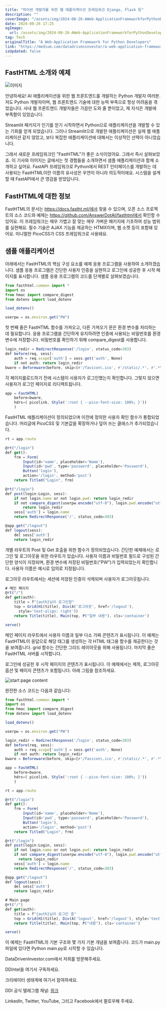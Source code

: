```yaml
---
title: "파이썬 개발자를 위한 웹 애플리케이션 프레임워크 Django, Flask 등"
description: ""
coverImage: "/assets/img/2024-08-26-AWeb-ApplicationFrameworkforPythonDevelopers_0.png"
date: 2024-08-26 17:25
ogImage: 
  url: /assets/img/2024-08-26-AWeb-ApplicationFrameworkforPythonDevelopers_0.png
tag: Tech
originalTitle: "A Web-Application Framework for Python Developers"
link: "https://medium.com/datadriveninvestor/a-web-application-framework-for-python-developers-0e8d5ad3be7a"
isUpdated: false
---
```



## FastHTML 소개와 예제

![이미지](/assets/img/2024-08-26-AWeb-ApplicationFrameworkforPythonDevelopers_0.png)

안녕하세요! AI 애플리케이션을 위한 웹 프론트엔드를 개발하는 Python 개발자 여러분. 저도 Python 개발자이며, 웹 프론트엔드 기술에 대한 능력 부족으로 항상 어려움을 겪었습니다. 사내 웹 프론트엔드 개발자들은 가끔만 도와 줄 뿐이었고, 제 지식은 개발에 부족함이 있었습니다.

Streamlit 패키지가 인기를 얻기 시작하면서 Python으로 애플리케이션을 개발할 수 있는 기회를 얻게 되었습니다. 그러나 Streamlit으로 개발한 애플리케이션은 실제 웹 애플리케이션 같지 않았고, 보다 복잡한 애플리케이션에 대해서는 이상적인 선택이 아니었습니다.

<div class="content-ad"></div>

그래서 새로운 프레임워크인 "FastHTML"가 좋은 소식이었어요. 그래서 즉시 살펴보았죠. 이 기사와 이어지는 글에서는 첫 경험들을 소개하면서 샘플 애플리케이션과 함께 소개하고 싶어요. FastAPI 프레임워크로 Python에서 REST 인터페이스를 개발하는 데 사용되는 FastHTML이란 이름의 유사성은 우연이 아니라 의도적이에요. 시스템을 설계할 때 FastAPI에서 큰 영감을 받았답니다.

## FastHTML에 대한 정보

FastHTML의 문서는 https://docs.fastht.ml/에서 찾을 수 있으며, 오픈 소스 프로젝트의 소스 코드와 예제는 https://github.com/AnswerDotAI/fasthtml에서 확인할 수 있어요. 이 프레임워크는 매우 가볍고 잘 맞는 매우 가벼운 패키지에 기초하여 성능 범위를 실현해요. 필수 기술은 AJAX 기능을 제공하는 HTMX이며, 웹 소켓 등이 포함돼 있어요. 미니멀한 PicoCSS가 CSS 프레임워크로 사용돼요.

## 샘플 애플리케이션

<div class="content-ad"></div>

아래에서는 FastHTML의 핵심 구성 요소를 예제 응용 프로그램을 사용하여 소개하겠습니다. 샘플 응용 프로그램은 간단한 사용자 인증을 실현하고 로그인에 성공한 후 시작 페이지를 표시합니다. 샘플 응용 프로그램의 코드를 단계별로 살펴보겠습니다.

```js
from fasthtml.common import *
import os
from hmac import compare_digest
from dotenv import load_dotenv

load_dotenv()

userpw = os.environ.get("PW")
```

첫 번째 줄은 FastHTML 함수를 가져오고, 다른 가져오기 문은 환경 변수를 처리하는 데 필요합니다. 응용 프로그램을 간단하게 유지하려면 인증에 사용되는 비밀번호를 환경 변수에 저장합니다. 비밀번호를 확인하기 위해 compare_digest를 사용합니다.

```js
login_redir = RedirectResponse('/login', status_code=303)
def before(req, sess):
    auth = req.scope['auth'] = sess.get('auth', None)
    if not auth: return login_redir
bware = Beforeware(before, skip=[r'/favicon\.ico', r'/static/.*', r'.*\.css', '/login'])
```

<div class="content-ad"></div>

각 페이지를로드하기 전에 시스템이 사용자가 로그인했는지 확인합니다. 그렇지 않으면 사용자가 로그인 페이지로 리디렉트됩니다.

```js
app = FastHTML(
    before=bware,
    hdrs=( picolink, Style(':root { --pico-font-size: 100%; }'))
    )
```

FastHTML 애플리케이션이 정의되었으며 이전에 정의한 사용자 확인 함수가 통합되었습니다. 머리글에 PicoCSS 및 기본값을 확장하거나 덮어 쓰는 클래스가 추가되었습니다.

```js
rt = app.route

@rt("/login")
def get():
    frm = Form(
        Input(id='name', placeholder='Name'),
        Input(id='pwd', type='password', placeholder='Password'),
        Button('login'),
        action='/login', method='post')
    return Titled("Login", frm)

@rt("/login")
def post(login:Login, sess):
    if not login.name or not login.pwd: return login_redir
    if not compare_digest(userpw.encode("utf-8"), login.pwd.encode("utf-8")):
        return login_redir
    sess['auth'] = login.name
    return RedirectResponse('/', status_code=303)

@app.get("/logout")
def logout(sess):
    del sess['auth']
    return login_redir
```

<div class="content-ad"></div>

개별 라우트의 Post 및 Get 호출을 위한 함수가 정의되었습니다. 간단한 예제에서는 로그인 및 로그아웃을 위한 라우트가 있습니다. 사용자 이름과 비밀번호 필드로 구성된 간단한 양식이 지정되며, 환경 변수에 저장된 비밀번호("PW")가 입력되었는지 확인합니다. 사용자 이름은 예시로 임의로 지정됩니다.

로그아웃 라우트에서는 세션에 저장된 인증이 삭제되며 사용자가 로그아웃됩니다.

```js
# 메인 페이지
@rt("/")
def get(auth):
    title = f"{auth}님이 로그인함"
    top = Grid(H1(title), Div(A('로그아웃', href='/logout'), 
      style='text-align: right'))
    return Title(title), Main(top, P("일부 내용"), cls='container')

serve()
```

메인 페이지 라우트에서 사용자 이름과 일부 다소 가짜 콘텐츠가 표시됩니다. 이 예제는 FastHTML이 응답으로 해당 태그를 생성하는 각 HTML 태그용 함수를 제공한다는 것을 보여줍니다. grid 함수는 간단한 그리드 레이아웃을 위해 사용됩니다. 마지막 줄은 FastHTML 서버를 시작합니다.

<div class="content-ad"></div>

로그인에 성공한 후 시작 페이지의 콘텐츠가 표시됩니다. 이 예제에서는 제목, 로그아웃 옵션 및 페이지 콘텐츠가 포함됩니다. 아래 그림을 참조하세요.

![start page content](/assets/img/2024-08-26-AWeb-ApplicationFrameworkforPythonDevelopers_1.png)

완전한 소스 코드는 다음과 같습니다:

```js
from fasthtml.common import *
import os
from hmac import compare_digest
from dotenv import load_dotenv

load_dotenv()

userpw = os.environ.get("PW")

login_redir = RedirectResponse('/login', status_code=303)
def before(req, sess):
    auth = req.scope['auth'] = sess.get('auth', None)
    if not auth: return login_redir
bware = Beforeware(before, skip=[r'/favicon\.ico', r'/static/.*', r'.*\.css', '/login'])

app = FastHTML(
    before=bware,
    hdrs=( picolink, Style(':root { --pico-font-size: 100%; }'))
    )

rt = app.route

@rt("/login")
def get():
    frm = Form(
        Input(id='name', placeholder='Name'),
        Input(id='pwd', type='password', placeholder='Password'),
        Button('login'),
        action='/login', method='post')
    return Titled("Login", frm)

@rt("/login")
def post(login:Login, sess):
    if not login.name or not login.pwd: return login_redir
    if not compare_digest(userpw.encode("utf-8"), login.pwd.encode("utf-8")): 
      return login_redir
    sess['auth'] = login.name
    return RedirectResponse('/', status_code=303)

@app.get("/logout")
def logout(sess):
    del sess['auth']
    return login_redir

# Main page
@rt("/")
def get(auth):
    title = f"{auth}님이 로그인 중"
    top = Grid(H1(title), Div(A('logout', href='/logout'), style='text-align: right'))
    return Title(title), Main(top, P("내용"), cls='container')

serve()
```

<div class="content-ad"></div>

이 예제는 FastHTML의 기본 구조와 몇 가지 기본 개념을 보여줍니다. 코드가 main.py 파일에 있다면 Python main.py로 시작할 수 있습니다.

DataDrivenInvestor.com에서 저희를 방문해주세요.

DDIntel을 여기서 구독하세요.

크리에이터 생태계에 여기서 참여하세요.

<div class="content-ad"></div>

DDI 공식 텔레그램 채널: [링크](https://t.me/+tafUp6ecEys4YjQ1)

LinkedIn, Twitter, YouTube, 그리고 Facebook에서 팔로우해 주세요.